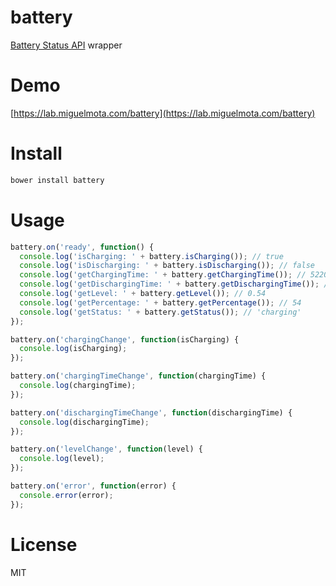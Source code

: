 # battery

[Battery Status API](https://developer.mozilla.org/en-US/docs/Web/API/Battery_Status_API) wrapper

# Demo

[https://lab.miguelmota.com/battery](https://lab.miguelmota.com/battery)

# Install

```bash
bower install battery
```

# Usage

```javascript
battery.on('ready', function() {
  console.log('isCharging: ' + battery.isCharging()); // true
  console.log('isDischarging: ' + battery.isDischarging()); // false
  console.log('getChargingTime: ' + battery.getChargingTime()); // 5220 (seconds)
  console.log('getDischargingTime: ' + battery.getDischargingTime()); // 0
  console.log('getLevel: ' + battery.getLevel()); // 0.54
  console.log('getPercentage: ' + battery.getPercentage()); // 54
  console.log('getStatus: ' + battery.getStatus()); // 'charging'
});

battery.on('chargingChange', function(isCharging) {
  console.log(isCharging);
});

battery.on('chargingTimeChange', function(chargingTime) {
  console.log(chargingTime);
});

battery.on('dischargingTimeChange', function(dischargingTime) {
  console.log(dischargingTime);
});

battery.on('levelChange', function(level) {
  console.log(level);
});

battery.on('error', function(error) {
  console.error(error);
});
```

# License

MIT
